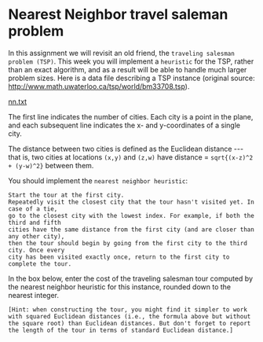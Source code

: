 # Nearest Neighbor travel saleman problem

In this assignment we will revisit an old friend, the `traveling salesman problem (TSP)`. This week you will implement a `heuristic` for the TSP, rather than an exact algorithm, and as a result will be able to handle much larger problem sizes. Here is a data file describing a TSP instance (original source: http://www.math.uwaterloo.ca/tsp/world/bm33708.tsp).

[nn.txt](https://github.com/Chang-Chia-Chi/Cousera-Standford-Algorithm-Specialization/blob/main/Shortest%20Paths%20Revisited%2C%20NP-Complete%20Problems%20and%20What%20To%20Do%20About%20Them/week3/nn.txt)

The first line indicates the number of cities. Each city is a point in the plane, and each subsequent line indicates the x- and y-coordinates of a single city.

The distance between two cities is defined as the Euclidean distance --- that is, two cities at locations `(x,y)` and `(z,w)` have distance = `sqrt{(x-z)^2 + (y-w)^2}` between them.

You should implement the `nearest neighbor heuristic`:
```
Start the tour at the first city.
Repeatedly visit the closest city that the tour hasn't visited yet. In case of a tie, 
go to the closest city with the lowest index. For example, if both the third and fifth 
cities have the same distance from the first city (and are closer than any other city), 
then the tour should begin by going from the first city to the third city. Once every 
city has been visited exactly once, return to the first city to complete the tour.
```
In the box below, enter the cost of the traveling salesman tour computed by the nearest neighbor heuristic for this instance, rounded down to the nearest integer.

`[Hint: when constructing the tour, you might find it simpler to work with squared Euclidean distances (i.e., the formula above but without the square root) than Euclidean distances. But don't forget to report the length of the tour in terms of standard Euclidean distance.]`
